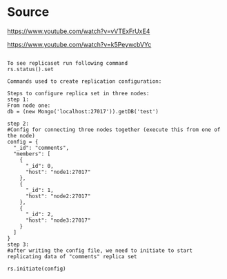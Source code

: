 # Source
https://www.youtube.com/watch?v=vVTExFrUxE4

https://www.youtube.com/watch?v=k5PeywcbVYc

<pre><code>
To see replicaset run following command
rs.status().set

Commands used to create replication configuration:

Steps to configure replica set in three nodes:
step 1:
From node one:
db = (new Mongo('localhost:27017')).getDB('test')

step 2:
#Config for connecting three nodes together (execute this from one of the node)
config = {
  "_id": "comments",
  "members": [
    {
      "_id": 0,
      "host": "node1:27017"
    },
    {
      "_id": 1,
      "host": "node2:27017"
    },
    {
      "_id": 2,
      "host": "node3:27017"
    }
  ]
}
step 3:
#after writing the config file, we need to initiate to start replicating data of "comments" replica set

rs.initiate(config)

</pre></code>
